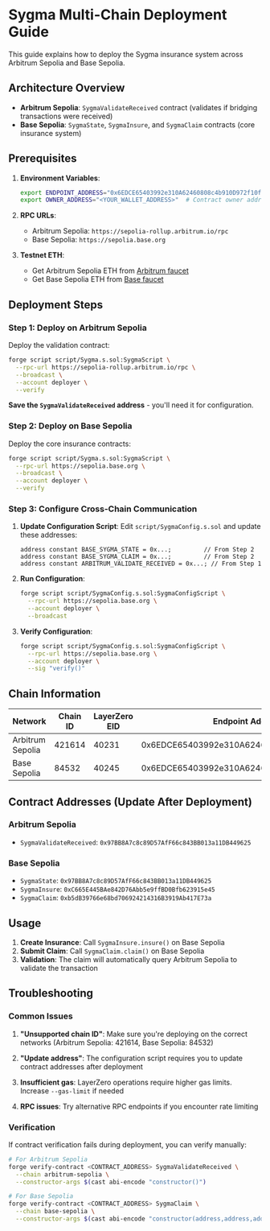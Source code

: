 # Sygma Multi-Chain Deployment Guide

This guide explains how to deploy the Sygma insurance system across Arbitrum Sepolia and Base Sepolia.

## Architecture Overview

- **Arbitrum Sepolia**: `SygmaValidateReceived` contract (validates if bridging transactions were received)
- **Base Sepolia**: `SygmaState`, `SygmaInsure`, and `SygmaClaim` contracts (core insurance system)

## Prerequisites

1. **Environment Variables**:

   ```bash
   export ENDPOINT_ADDRESS="0x6EDCE65403992e310A62460808c4b910D972f10f"  # LayerZero endpoint (same for both chains)
   export OWNER_ADDRESS="<YOUR_WALLET_ADDRESS>"  # Contract owner address
   ```

2. **RPC URLs**:

   - Arbitrum Sepolia: `https://sepolia-rollup.arbitrum.io/rpc`
   - Base Sepolia: `https://sepolia.base.org`

3. **Testnet ETH**:
   - Get Arbitrum Sepolia ETH from [Arbitrum faucet](https://faucet.triangleplatform.com/arbitrum/sepolia)
   - Get Base Sepolia ETH from [Base faucet](https://www.coinbase.com/faucets/base-ethereum-sepolia-faucet)

## Deployment Steps

### Step 1: Deploy on Arbitrum Sepolia

Deploy the validation contract:

```bash
forge script script/Sygma.s.sol:SygmaScript \
  --rpc-url https://sepolia-rollup.arbitrum.io/rpc \
  --broadcast \
  --account deployer \
  --verify
```

**Save the `SygmaValidateReceived` address** - you'll need it for configuration.

### Step 2: Deploy on Base Sepolia

Deploy the core insurance contracts:

```bash
forge script script/Sygma.s.sol:SygmaScript \
  --rpc-url https://sepolia.base.org \
  --broadcast \
  --account deployer \
  --verify
```

### Step 3: Configure Cross-Chain Communication

1. **Update Configuration Script**:
   Edit `script/SygmaConfig.s.sol` and update these addresses:

   ```solidity
   address constant BASE_SYGMA_STATE = 0x...;         // From Step 2
   address constant BASE_SYGMA_CLAIM = 0x...;         // From Step 2
   address constant ARBITRUM_VALIDATE_RECEIVED = 0x...; // From Step 1
   ```

2. **Run Configuration**:

   ```bash
   forge script script/SygmaConfig.s.sol:SygmaConfigScript \
     --rpc-url https://sepolia.base.org \
     --account deployer \
     --broadcast
   ```

3. **Verify Configuration**:
   ```bash
   forge script script/SygmaConfig.s.sol:SygmaConfigScript \
     --rpc-url https://sepolia.base.org \
     --account deployer \
     --sig "verify()"
   ```

## Chain Information

| Network          | Chain ID | LayerZero EID | Endpoint Address                           |
| ---------------- | -------- | ------------- | ------------------------------------------ |
| Arbitrum Sepolia | 421614   | 40231         | 0x6EDCE65403992e310A62460808c4b910D972f10f |
| Base Sepolia     | 84532    | 40245         | 0x6EDCE65403992e310A62460808c4b910D972f10f |

## Contract Addresses (Update After Deployment)

### Arbitrum Sepolia

- `SygmaValidateReceived`: `0x97BB8A7c8c89D57AfF66c843BB013a11DB449625`

### Base Sepolia

- `SygmaState`: `0x97BB8A7c8c89D57AfF66c843BB013a11DB449625`
- `SygmaInsure`: `0xC665E445BAe842D76Abb5e9ffBD0Bfb623915e45`
- `SygmaClaim`: `0xb5dB39766e68bd706924214316B3919Ab417E73a`

## Usage

1. **Create Insurance**: Call `SygmaInsure.insure()` on Base Sepolia
2. **Submit Claim**: Call `SygmaClaim.claim()` on Base Sepolia
3. **Validation**: The claim will automatically query Arbitrum Sepolia to validate the transaction

## Troubleshooting

### Common Issues

1. **"Unsupported chain ID"**: Make sure you're deploying on the correct networks (Arbitrum Sepolia: 421614, Base Sepolia: 84532)

2. **"Update address"**: The configuration script requires you to update contract addresses after deployment

3. **Insufficient gas**: LayerZero operations require higher gas limits. Increase `--gas-limit` if needed

4. **RPC issues**: Try alternative RPC endpoints if you encounter rate limiting

### Verification

If contract verification fails during deployment, you can verify manually:

```bash
# For Arbitrum Sepolia
forge verify-contract <CONTRACT_ADDRESS> SygmaValidateReceived \
  --chain arbitrum-sepolia \
  --constructor-args $(cast abi-encode "constructor()")

# For Base Sepolia
forge verify-contract <CONTRACT_ADDRESS> SygmaClaim \
  --chain base-sepolia \
  --constructor-args $(cast abi-encode "constructor(address,address,address,uint32)" <STATE_ADDR> <ENDPOINT_ADDR> <OWNER_ADDR> <CHANNEL_ID>)
```
